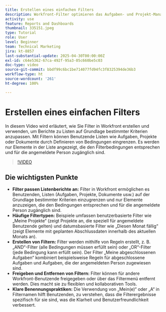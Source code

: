```yaml
---
title: Erstellen eines einfachen Filters
description: Workfront-Filter optimieren das Aufgaben- und Projekt-Management, indem sie es den Benutzenden ermöglichen, Listen anhand von Kriterien wie Benutzerzuweisungen, Fristen und Abschlussstatus anzupassen, was Workflows effizienter und kollaborativer macht.
activity: use
feature: Reports and Dashboards
thumbnail: 335151.jpeg
type: Tutorial
role: User
level: Beginner
team: Technical Marketing
jira: kt-8857
last-substantial-update: 2025-04-30T00:00:00Z
exl-id: c64e5362-67ca-492f-95a3-05c660be5c03
doc-type: video
source-git-commit: bbdf99c6bc1be714077fd94fc3f8325394de36b3
workflow-type: ht
source-wordcount: '261'
ht-degree: 100%

---
```


# Erstellen eines einfachen Filters

In diesem Video wird erläutert, wie Sie Filter in Workfront erstellen und verwenden, um Berichte zu Listen auf Grundlage bestimmter Kriterien anzupassen. Mit Filtern können Benutzende Listen wie Aufgaben, Projekte oder Dokumente durch Definieren von Bedingungen eingrenzen. Es werden nur Elemente in der Liste angezeigt, die den Filterbedingungen entsprechen und für die angemeldete Person zugänglich sind.


>[!VIDEO](https://video.tv.adobe.com/v/335151/?quality=12&learn=on&enablevpops=1)

## Die wichtigsten Punkte

* **Filter passen Listenberichte an:** Filter in Workfront ermöglichen es Benutzenden, Listen (Aufgaben, Projekte, Dokumente usw.) auf der Grundlage bestimmter Kriterien einzugrenzen und nur Elemente anzuzeigen, die den Bedingungen entsprechen und für die angemeldete Person zugänglich sind.
* **Häufige Filtertypen:** Beispiele umfassen benutzerbasierte Filter wie „Meine Projekte“ (zeigt Projekte an, die speziell für angemeldete Benutzende gelten) und datumsbasierte Filter wie „Diesen Monat fällig“ (zeigt Elemente mit geplanten Abschlussdaten innerhalb des aktuellen Monats an).
* **Erstellen von Filtern:** Filter werden mithilfe von Regeln erstellt, z. B. „AND“-Filter (alle Bedingungen müssen erfüllt sein) oder „OR“-Filter (jede Bedingung kann erfüllt sein). Der Filter „Meine abgeschlossenen Aufgaben“ kombiniert beispielsweise Regeln für abgeschlossene Aufgaben und Aufgaben, die der angemeldeten Person zugewiesen sind.
* **Freigeben und Entfernen von Filtern:** Filter können für andere Workfront-Benutzende freigegeben oder über das Filtermenü entfernt werden. Dies macht sie zu flexiblen und kollaborativen Tools. 
* **Klare Benennungspraktiken:** Die Verwendung von „Mein(e)“ oder „A“ in Filternamen hilft Benutzenden, zu verstehen, dass die Filterergebnisse spezifisch für sie sind, was die Klarheit und Benutzerfreundlichkeit verbessert. 

